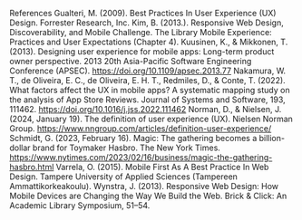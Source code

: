 References
Gualteri, M. (2009). Best Practices In User Experience (UX) Design. Forrester Research, Inc.
Kim, B. (2013.). Responsive Web Design, Discoverability, and Mobile Challenge. The Library Mobile Experience: Practices and User Expectations (Chapter 4).
Kuusinen, K., & Mikkonen, T. (2013). Designing user experience for mobile apps: Long-term product owner perspective. 2013 20th Asia-Pacific Software Engineering Conference (APSEC). https://doi.org/10.1109/apsec.2013.77
Nakamura, W. T., de Oliveira, E. C., de Oliveira, E. H. T., Redmiles, D., & Conte, T. (2022). What factors affect the UX in mobile apps? A systematic mapping study on the analysis of App Store Reviews. Journal of Systems and Software, 193, 111462. https://doi.org/10.1016/j.jss.2022.111462
Norman, D., & Nielsen, J. (2024, January 19). The definition of user experience (UX). Nielsen Norman Group. https://www.nngroup.com/articles/definition-user-experience/
Schmidt, G. (2023, February 16). Magic: The gathering becomes a billion-dollar brand for Toymaker Hasbro. The New York Times. https://www.nytimes.com/2023/02/16/business/magic-the-gathering-hasbro.html
Varrela, O. (2015). Mobile First As A Best Practice In Web Design. Tampere University of Applied Sciences (Tampereen Ammattikorkeakoulu).
Wynstra, J. (2013). Responsive Web Design: How Mobile Devices are Changing the Way We Build the Web. Brick & Click: An Academic Library Symposium, 51–54. 

